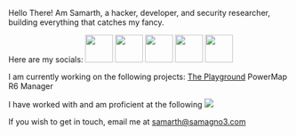Hello There! Am Samarth, a hacker, developer, and security researcher, building everything that catches my fancy.

Here are my socials:
<a href="https://www.linkedin.com/in/samagno3/"><img height="50" src="https://samagno3.com/images/linkedin.webp"/></a>
<a href="https://samagno3.com/"><img height="50" src="https://samagno3.com/images/favicon-32x32.png"/></a>
<a href="https://blog.samagno3.com/"><img height="50" src="https://samagno3.com/images/blog.png"/></a>
<a href="https://app.hackthebox.com/users/434967"><img height="50" src="https://samagno3.com/images/htb.png"/></a>
<a href="https://tryhackme.com/p/sagnihotri18"><img height="50" src="https://samagno3.com/images/thm.png"/></a>

I am currently working on the following projects:
<a href ="https://blog.samagno3.com/playground1.html">The Playground</a>
PowerMap
R6 Manager

I have worked with and am proficient at the following <img src="https://cdn.jsdelivr.net/gh/devicons/devicon/icons/androidstudio/androidstudio-original.svg" />
        
            
If you wish to get in touch, email me at samarth@samagno3.com
